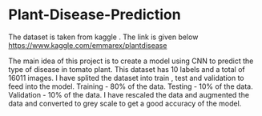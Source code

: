 # Plant-Disease-Prediction

The dataset is taken from kaggle . The link is given below
https://www.kaggle.com/emmarex/plantdisease

The main idea of this project is to create a model using CNN to predict the type of disease in tomato plant.
This dataset has 10 labels and a total of 16011 images.
I have splited the dataset into train , test and validation to feed into the model.
Training   - 80% of the data.
Testing    - 10% of the data.
Validation - 10% of the data.
I have rescaled the data and augmented the data  and converted to grey scale to get a good accuracy of the model.


